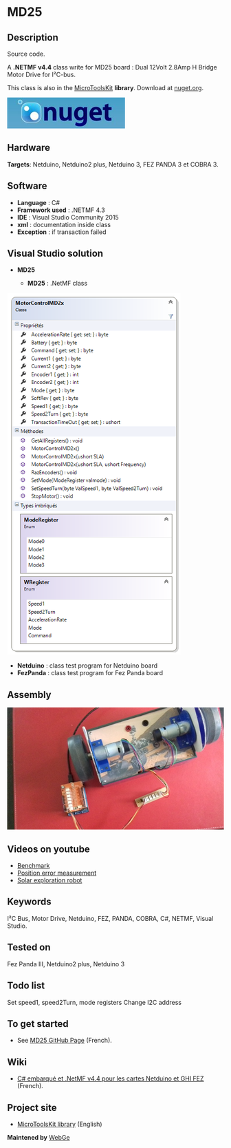 # MD25

## Description

Source code.

A **.NETMF v4.4** class write for MD25 board : Dual 12Volt 2.8Amp H Bridge Motor Drive for I²C-bus. 

This class is also in the [MicroToolsKit](https://www.nuget.org/packages/WEBGE.Microtoolskit/) **library**. Download at [nuget.org](https://www.nuget.org).

![nuget](img/nuget.JPG)

## Hardware

**Targets**: Netduino, Netduino2 plus, Netduino 3, FEZ PANDA 3 et COBRA 3.

## Software

* **Language** : C#
* **Framework used** : .NETMF 4.3
* **IDE** : Visual Studio Community 2015
* **xml** : documentation inside class  
* **Exception** : if transaction failed

## Visual Studio solution

* **MD25**

  * **MD25** : .NetMF class

![MD25 Class](img/MD25.png)

* **Netduino** : class test program for Netduino board
* **FezPanda** : class test program for Fez Panda board

## Assembly

![Assembly](img/MD25.jpg)

## Videos on youtube

* [Benchmark](https://youtu.be/gIigdBUdnPI)
* [Position error measurement](https://youtu.be/fLUx9E7sq2s)
* [Solar exploration robot](https://youtu.be/ovv2w9cWWYM)

## Keywords

I²C Bus, Motor Drive, Netduino, FEZ, PANDA, COBRA, C#, NETMF, Visual Studio.

## Tested on

Fez Panda III, Netduino2 plus, Netduino 3

## Todo list

Set speed1, speed2Turn, mode registers
Change I2C address 

## To get started

* See [MD25 GitHub Page](http://webge.github.io/MD25/) (French).


## Wiki

* [C# embarqué et .NetMF v4.4 pour les cartes Netduino et GHI FEZ](https://webge.fr/dokuwiki/doku.php?id=archives:netmf43:accueilnetmf) (French).

## Project site

* [MicroToolsKit library](http://webge.dyndns-server.com/dokuwiki/doku.php?id=netmf43:6_microtoolskit) (English)

**Maintened by** [WebGe](mailto:philippemariano@gmail.com)
